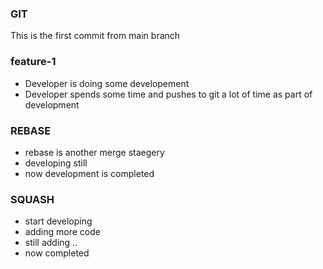 ### GIT
This is the first commit from main branch

### feature-1
* Developer is doing some developement
* Developer spends some time and pushes to git a lot of time as part of development

### REBASE
* rebase is another merge staegery
* developing still
* now development is completed

### SQUASH
* start developing
* adding more code
* still adding ..
* now completed
